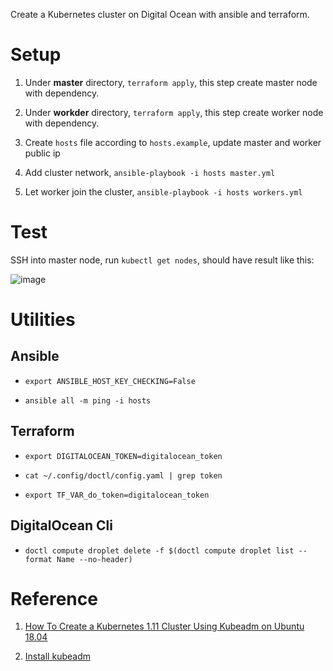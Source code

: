 Create a Kubernetes cluster on Digital Ocean with ansible and terraform.

# Setup

1. Under **master** directory, `terraform apply`, this step create master node with dependency.

2. Under **workder** directory, `terraform apply`, this step create worker node with dependency.

3. Create `hosts` file according to `hosts.example`, update master and worker public ip

4. Add cluster network, `ansible-playbook -i hosts master.yml`

4. Let worker join the cluster, `ansible-playbook -i hosts workers.yml`


# Test

SSH into master node, run `kubectl get nodes`, should have result like this: 

![image](https://user-images.githubusercontent.com/4877346/45913656-2700af80-be69-11e8-854a-8882bff1de92.png)



# Utilities

## Ansible

- `export ANSIBLE_HOST_KEY_CHECKING=False`

- `ansible all -m ping -i hosts`

## Terraform

- `export DIGITALOCEAN_TOKEN=digitalocean_token`

- `cat ~/.config/doctl/config.yaml | grep token`

- `export TF_VAR_do_token=digitalocean_token`

## DigitalOcean Cli

- `doctl compute droplet delete -f $(doctl compute droplet list --format Name --no-header)`


# Reference

1. [How To Create a Kubernetes 1.11 Cluster Using Kubeadm on Ubuntu 18.04](https://www.digitalocean.com/community/tutorials/how-to-create-a-kubernetes-1-11-cluster-using-kubeadm-on-ubuntu-18-04)

2. [Install kubeadm](https://kubernetes.io/docs/setup/independent/install-kubeadm/)
